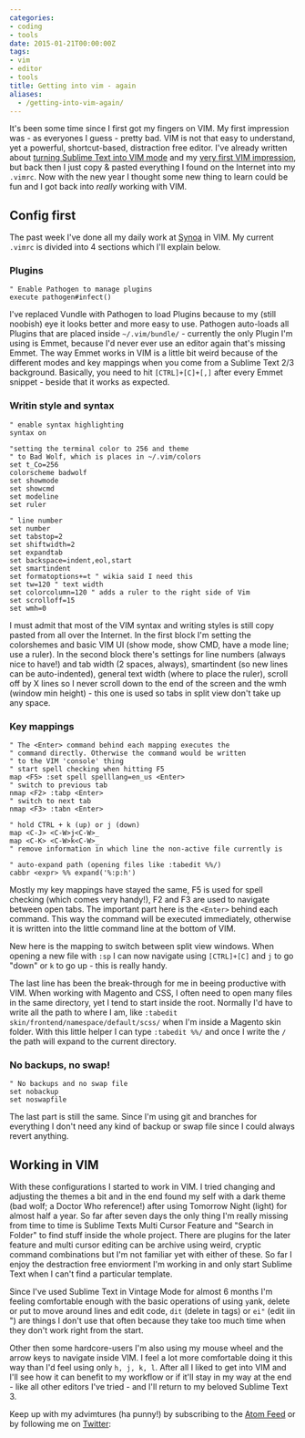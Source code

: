 ```yaml
---
categories:
- coding
- tools
date: 2015-01-21T00:00:00Z
tags:
- vim
- editor
- tools
title: Getting into vim - again
aliases:
  - /getting-into-vim-again/
---
```


It's been some time since I first got my fingers on VIM. My first impression was - as everyones I guess - pretty bad.
VIM is not that easy to understand, yet a powerful, shortcut-based, distraction free editor. I've already written about
[turning Sublime Text into VIM mode](/noobish-vim/) and my [very first VIM impression](/vim-first-impressions/), but
back then I just copy & pasted everything I found on the Internet into my `.vimrc`. Now with the new year I thought some
new thing to learn could be fun and I got back into _really_ working with VIM.

## Config first
The past week I've done all my daily work at [Synoa](http://synoa.de) in VIM. My current `.vimrc` is divided into 4
sections which I'll explain below.

### Plugins
```vim 
" Enable Pathogen to manage plugins
execute pathogen#infect()
```

I've replaced Vundle with Pathogen to load Plugins because to my (still noobish) eye it looks better and more easy to
use. Pathogen auto-loads all Plugins that are placed inside `~/.vim/bundle/` - currently the only Plugin I'm using is
Emmet, because I'd never ever use an editor again that's missing Emmet. The way Emmet works in VIM is a little bit weird
because of the different modes and key mappings when you come from a Sublime Text 2/3 background. Basically, you need to
hit `[CTRL]+[C]+[,]` after every Emmet snippet - beside that it works as expected.

### Writin style and syntax
```vim 
" enable syntax highlighting
syntax on

"setting the terminal color to 256 and theme
" to Bad Wolf, which is places in ~/.vim/colors
set t_Co=256
colorscheme badwolf
set showmode
set showcmd
set modeline
set ruler

" line number
set number
set tabstop=2
set shiftwidth=2
set expandtab
set backspace=indent,eol,start
set smartindent
set formatoptions+=t " wikia said I need this
set tw=120 " text width
set colorcolumn=120 " adds a ruler to the right side of Vim
set scrolloff=15
set wmh=0
```

I must admit that most of the VIM syntax and writing styles is still copy pasted from all over the Internet. In the
first block I'm setting the colorshemes and basic VIM UI (show mode, show CMD, have a mode line; use a ruler). In the
second block there's settings for line numbers (always nice to have!) and tab width (2 spaces, always), smartindent (so
new lines can be auto-indented), general text width (where to place the ruler), scroll off by X lines so I never scroll
down to the end of the screen and the wmh (window min height) - this one is used so tabs in split view don't take up any
space.

### Key mappings
```vim 
" The <Enter> command behind each mapping executes the
" command directly. Otherwise the command would be written
" to the VIM 'console' thing
" start spell checking when hitting F5
map <F5> :set spell spelllang=en_us <Enter>
" switch to previous tab
nmap <F2> :tabp <Enter>
" switch to next tab
nmap <F3> :tabn <Enter>

" hold CTRL + k (up) or j (down)
map <C-J> <C-W>j<C-W>_
map <C-K> <C-W>k<C-W>_
" remove information in which line the non-active file currently is

" auto-expand path (opening files like :tabedit %%/)
cabbr <expr> %% expand('%:p:h')
```
Mostly my key mappings have stayed the same, F5 is used for spell checking (which comes very handy!), F2 and F3 are used
to navigate between open tabs. The important part here is the `<Enter>` behind each command. This way the command will
be executed immediately, otherwise it is written into the little command line at the bottom of VIM.

New here is the mapping to switch between split view windows. When opening a new file with `:sp` I can now navigate
using `[CTRL]+[C]` and `j` to go "down" or `k` to go up - this is really handy.

The last line has been the break-through for me in beeing productive with VIM. When working with Magento and CSS, I
often need to open many files in the same directory, yet I tend to start inside the root. Normally I'd have to write all
the path to where I am, like `:tabedit skin/frontend/namespace/default/scss/` when I'm inside a Magento skin folder.
With this little helper I can type `:tabedit %%/` and once I write the `/` the path will expand to the current
directory.

### No backups, no swap!
```vim 
" No backups and no swap file
set nobackup
set noswapfile
```

The last part is still the same. Since I'm using git and branches for everything I don't need any kind of backup or swap
file since I could always revert anything. 

## Working in VIM

With these configurations I started to work in VIM. I tried changing and adjusting the themes a bit and in the end found my
self with a dark theme (bad wolf; a Doctor Who reference!) after using Tomorrow Night (light) for almost half a year. So
far after seven days the only thing I'm really missing from time to time is Sublime Texts Multi Cursor Feature and
"Search in Folder" to find stuff inside the whole project. There are plugins for the later feature and multi cursor
editing can be archive using weird, cryptic command combinations but I'm not familiar yet with either of these. So far I
enjoy the destraction free enviorment I'm working in and only start Sublime Text when I can't find a particular
template. 

Since I've used Sublime Text in Vintage Mode for almost 6 months I'm feeling comfortable enough with the basic
operations of using `y`ank, `d`elete or `p`ut to move around lines and edit code, `dit` (delete in tags) or `ei"` (edit
iin ") are things I don't use that often because they take too much time when they don't work right from the start. 

Other then some hardcore-users I'm also using my mouse wheel and the arrow keys to navigate inside VIM. I feel a lot
more comfortable doing it this way than I'd feel using only `h, j, k, l`. After all I liked to get into VIM and I'll see
how it can benefit to my workflow or if it'll stay in my way at the end - like all other editors I've tried - and I'll
return to my beloved Sublime Text 3. 

Keep up with my advimtures (ha punny!) by subscribing to the [Atom Feed](/atom.xml) or by following me on
[Twitter](https://twitter.com/kevingimbel): 
